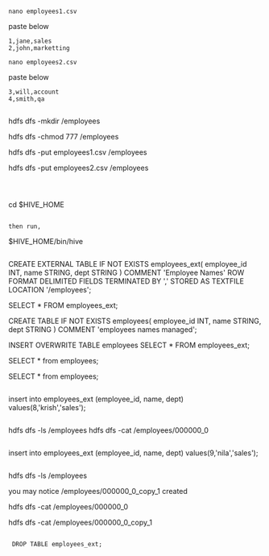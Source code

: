 

```

nano employees1.csv
```
paste below

```
1,jane,sales
2,john,marketting

```

```
nano employees2.csv

```
paste below
```
3,will,account
4,smith,qa


```
hdfs dfs -mkdir /employees

hdfs dfs -chmod 777 /employees

hdfs dfs -put employees1.csv /employees


hdfs dfs -put employees2.csv /employees

```

 

```
cd $HIVE_HOME

```

then run,

```
$HIVE_HOME/bin/hive
```

```

CREATE EXTERNAL TABLE IF NOT EXISTS employees_ext(
  employee_id INT, 
  name STRING, 
  dept STRING
  )
  COMMENT 'Employee Names'
  ROW FORMAT DELIMITED
  FIELDS TERMINATED BY ','
  STORED AS TEXTFILE
  LOCATION '/employees';


SELECT * FROM employees_ext;

CREATE TABLE IF NOT EXISTS employees(
  employee_id INT, 
  name STRING, 
  dept STRING
  )
  COMMENT 'employees names managed';

INSERT OVERWRITE TABLE employees SELECT * FROM employees_ext;

SELECT * from employees; 



SELECT * from employees;   

```

```
 insert into employees_ext (employee_id, name, dept) values(8,'krish','sales');
```

```
 hdfs dfs -ls /employees
  hdfs dfs -cat /employees/000000_0

```

```
insert into employees_ext (employee_id, name, dept) values(9,'nila','sales');

```

```
hdfs dfs -ls /employees

you may notice /employees/000000_0_copy_1 created 

hdfs dfs -cat /employees/000000_0

hdfs dfs -cat /employees/000000_0_copy_1
```

 DROP TABLE employees_ext;
